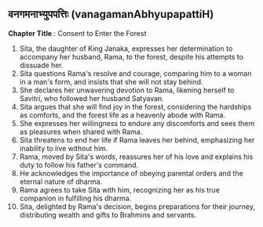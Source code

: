 ## वनगमनाभ्युपपत्तिः (vanagamanAbhyupapattiH)

**Chapter Title** : Consent to Enter the Forest

1. Sita, the daughter of King Janaka, expresses her determination to accompany her husband, Rama, to the forest, despite his attempts to dissuade her.
2. Sita questions Rama's resolve and courage, comparing him to a woman in a man's form, and insists that she will not stay behind.
3. She declares her unwavering devotion to Rama, likening herself to Savitri, who followed her husband Satyavan.
4. Sita argues that she will find joy in the forest, considering the hardships as comforts, and the forest life as a heavenly abode with Rama.
5. She expresses her willingness to endure any discomforts and sees them as pleasures when shared with Rama.
6. Sita threatens to end her life if Rama leaves her behind, emphasizing her inability to live without him.
7. Rama, moved by Sita's words, reassures her of his love and explains his duty to follow his father's command.
8. He acknowledges the importance of obeying parental orders and the eternal nature of dharma.
9. Rama agrees to take Sita with him, recognizing her as his true companion in fulfilling his dharma.
10. Sita, delighted by Rama's decision, begins preparations for their journey, distributing wealth and gifts to Brahmins and servants.
